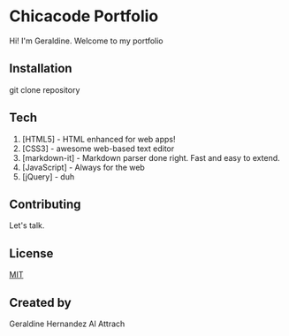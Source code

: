 # Chicacode Portfolio

Hi! I'm Geraldine. Welcome to my portfolio

## Installation

git clone repository

## Tech

1. [HTML5] - HTML enhanced for web apps!
1. [CSS3] - awesome web-based text editor
1. [markdown-it] - Markdown parser done right. Fast and easy to extend.
1. [JavaScript] - Always for the web
1. [jQuery] - duh

## Contributing
Let's talk.

## License
[MIT](https://choosealicense.com/licenses/mit/)

## Created by 
Geraldine Hernandez Al Attrach